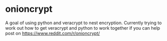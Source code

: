 # onioncrypt
A goal of using python and veracrypt to nest encryption.
Currently trying to work out how to get veracrypt and python to work together if you can help post on https://www.reddit.com/r/onioncrypt/
